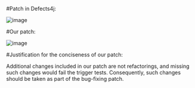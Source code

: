 #Patch in Defects4j:

![image](https://github.com/jiangyanjie/BugBuilder/blob/main/EvaluationData/mismatchedButConcisePatches/pic/codec17-defects4j.png)

#Our patch:

![image](https://github.com/jiangyanjie/BugBuilder/blob/main/EvaluationData/mismatchedButConcisePatches/pic/codec17-our.png)

#Justification for the conciseness of our patch:

Additional changes included in our patch are not refactorings, and missing such changes would fail the trigger tests. Consequently, such changes should be taken as part of the bug-fixing patch.

